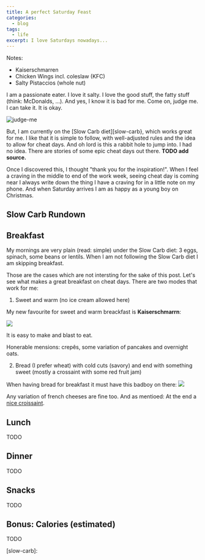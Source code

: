 ```yaml
---
title: A perfect Saturday Feast
categories:
  - blog
tags:
  - life
excerpt: I love Saturdays nowadays...
---
```


Notes:
- Kaiserschmarren
- Chicken Wings incl. coleslaw (KFC)
- Salty Pistaccios (whole nut)

I am a passionate eater. I love it salty.
I love the good stuff, the fatty stuff (think: McDonalds, ...).
And yes, I know it is bad for me. Come on, judge me. I can take it. It is okay.

![judge-me](https://media1.tenor.com/m/80msv-KR_X0AAAAd/i-can-feel-you-judging-me-jared-vennett.gif)

But, I am currently on the [Slow Carb diet][slow-carb}, which works great for me.
I like that it is simple to follow, with well-adjusted rules and the idea to allow for cheat days.
And oh lord is this a rabbit hole to jump into. I had no idea.
There are stories of some epic cheat days out there. **TODO add source.**

Once I discovered this, I thought "thank you for the inspiration!".
When I feel a craving in the middle to end of the work week, seeing cheat day is coming near I always write down the thing I have a craving for in a little note on my phone.
And when Saturday arrives I am as happy as a young boy on Christmas.

## Slow Carb Rundown


## Breakfast
My mornings are very plain (read: simple) under the Slow Carb diet: 3 eggs, spinach, some beans or lentils.
When I am not following the Slow Carb diet I am skipping breakfast.

Those are the cases which are not intersting for the sake of this post. Let's see what makes a great breakfast on cheat days.
There are two modes that work for me:
1. Sweet and warm (no ice cream allowed here)

My new favourite for sweet and warm breackfast is **Kaiserschmarrn**:

![](https://img.chefkoch-cdn.de/rezepte/1031841208350942/bilder/1537796/crop-960x540/kaiserschmarrn-tiroler-landgasthofrezept.jpg)

It is easy to make and blast to eat.

Honerable mensions: crepês, some variation of pancakes and overnight oats.

2. Bread (I prefer wheat) with cold cuts (savory) and end with something sweet (mostly a crossaint with some red fruit jam)

When having bread for breakfast it must have this badboy on there:
![](https://imgsrv1.shotshop.com/preview_new/2006_12/00000628_00000376-Wurst-Br%C3%B6tchen-Belegtes+Br%C3%B6tchen-Wurstsemmel.jpg)

Any variation of french cheeses are fine too. And as mentioed: At the end a [nice croissaint](https://guide.michelin.com/en/article/features/decoding-the-delicious-croissant).

## Lunch

TODO

## Dinner
TODO

## Snacks
TODO

## Bonus: Calories (estimated)
TODO


[slow-carb]: 
